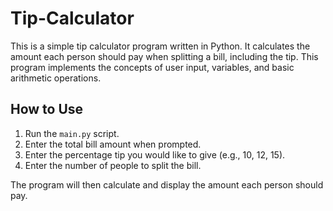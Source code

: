 # Tip-Calculator

This is a simple tip calculator program written in Python. It calculates the amount each person should pay when splitting a bill, including the tip. This program implements the concepts of user input, variables, and basic arithmetic operations.

## How to Use

1. Run the `main.py` script.
2. Enter the total bill amount when prompted.
3. Enter the percentage tip you would like to give (e.g., 10, 12, 15).
4. Enter the number of people to split the bill.

The program will then calculate and display the amount each person should pay.